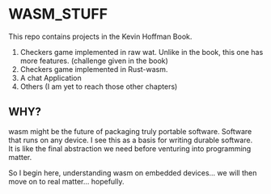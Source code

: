 # WASM_STUFF

This repo contains projects in the Kevin Hoffman Book.  
1. Checkers game implemented in raw wat. Unlike in the book, this one has more features. (challenge given in the book)
2. Checkers game implemented in Rust-wasm.
3. A chat Application
4. Others (I am yet to reach those other chapters)

## WHY?
wasm might be the future of packaging truly portable software. Software that runs on any device. I see this as a basis for writing durable software.  
It is like the final abstraction we need before venturing into programming matter.  

So I begin here, understanding wasm on embedded devices... we will then move on to real matter... hopefully.
